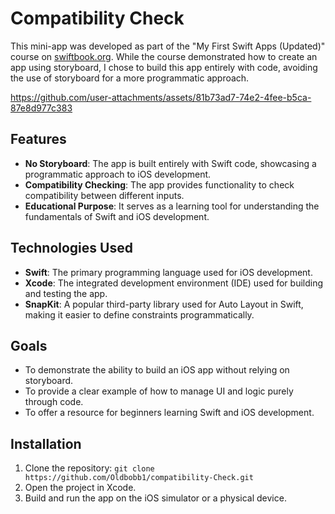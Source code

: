 # Compatibility Check

This mini-app was developed as part of the "My First Swift Apps (Updated)" course on [swiftbook.org](https://swiftbook.org). While the course demonstrated how to create an app using storyboard, I chose to build this app entirely with code, avoiding the use of storyboard for a more programmatic approach.

https://github.com/user-attachments/assets/81b73ad7-74e2-4fee-b5ca-87e8d977c383



## Features

- **No Storyboard**: The app is built entirely with Swift code, showcasing a programmatic approach to iOS development.
- **Compatibility Checking**: The app provides functionality to check compatibility between different inputs.
- **Educational Purpose**: It serves as a learning tool for understanding the fundamentals of Swift and iOS development.

## Technologies Used

- **Swift**: The primary programming language used for iOS development.
- **Xcode**: The integrated development environment (IDE) used for building and testing the app.
- **SnapKit**: A popular third-party library used for Auto Layout in Swift, making it easier to define constraints programmatically.

## Goals

- To demonstrate the ability to build an iOS app without relying on storyboard.
- To provide a clear example of how to manage UI and logic purely through code.
- To offer a resource for beginners learning Swift and iOS development.

## Installation

1. Clone the repository: `git clone https://github.com/Oldbobb1/compatibility-Check.git`
2. Open the project in Xcode.
3. Build and run the app on the iOS simulator or a physical device.

